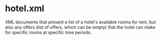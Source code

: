 # hotel.xml
XML documents that present a list of a hotel's available rooms for rent, but also any offers (list of offers, which can be empty) that the hotel can make for specific rooms at specific time periods.
